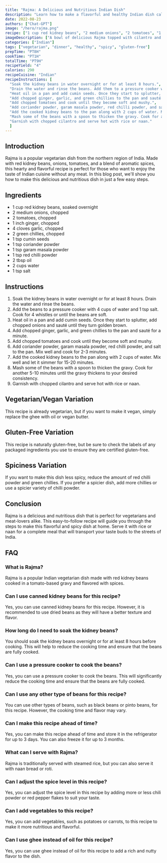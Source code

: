 ```yaml
---
title: "Rajma: A Delicious and Nutritious Indian Dish"
description: "Learn how to make a flavorful and healthy Indian dish called Rajma with this easy-to-follow recipe. Perfect for vegetarians and meat-lovers alike, this dish is sure to impress!"
date: 2022-08-23
authors: ["Chat-GPT"]
image: "/hero/rajma.png"
recipe: ["1 cup red kidney beans", "2 medium onions", "2 tomatoes", "1 inch ginger", "4 cloves garlic", "2 green chillies", "1 tsp cumin seeds", "1 tsp coriander powder", "1 tsp garam masala powder", "1 tsp red chilli powder", "2 tbsp oil", "2 cups water", "1 tsp salt"]
imageDescription: ["A bowl of delicious Rajma topped with cilantro and served with rice."]
categories: ["Indian"]
tags: ["vegetarian", "dinner", "healthy", "spicy", "gluten-free"]
prepTime: "PT8H" 
cookTime: "PT1H"
totalTime: "PT9H"
recipeYield: "4"
calories: 290
recipeCuisine: "Indian"
recipeInstructions: [
  "Soak the kidney beans in water overnight or for at least 8 hours.",
  "Drain the water and rinse the beans. Add them to a pressure cooker with 4 cups of water and 1 tsp salt. Cook for 4 whistles or until the beans are soft.",
  "Heat oil in a pan and add cumin seeds. Once they start to splutter, add chopped onions and sauté until they turn golden brown.",
  "Add chopped ginger, garlic, and green chillies to the pan and sauté for a minute.",
  "Add chopped tomatoes and cook until they become soft and mushy.",
  "Add coriander powder, garam masala powder, red chilli powder, and salt to the pan. Mix well and cook for 2-3 minutes.",
  "Add the cooked kidney beans to the pan along with 2 cups of water. Mix well and let it simmer for 15-20 minutes.",
  "Mash some of the beans with a spoon to thicken the gravy. Cook for another 5-10 minutes until the gravy thickens to your desired consistency.",
  "Garnish with chopped cilantro and serve hot with rice or naan."
  ]
---
```


## Introduction

Rajma is a popular vegetarian dish from the northern region of India. Made with red kidney beans, onions, tomatoes, and a blend of aromatic spices, this hearty and flavorful recipe is perfect for those who want to enjoy the taste of Indian cuisine without any meat. In this blog post, we'll show you how to make this delicious and nutritious dish in just a few easy steps.

## Ingredients

- 1 cup red kidney beans, soaked overnight
- 2 medium onions, chopped
- 2 tomatoes, chopped
- 1 inch ginger, chopped
- 4 cloves garlic, chopped
- 2 green chillies, chopped
- 1 tsp cumin seeds
- 1 tsp coriander powder
- 1 tsp garam masala powder
- 1 tsp red chilli powder
- 2 tbsp oil
- 2 cups water
- 1 tsp salt

## Instructions

1. Soak the kidney beans in water overnight or for at least 8 hours. Drain the water and rinse the beans.
2. Add the beans to a pressure cooker with 4 cups of water and 1 tsp salt. Cook for 4 whistles or until the beans are soft.
3. Heat oil in a pan and add cumin seeds. Once they start to splutter, add chopped onions and sauté until they turn golden brown.
4. Add chopped ginger, garlic, and green chillies to the pan and sauté for a minute.
5. Add chopped tomatoes and cook until they become soft and mushy.
6. Add coriander powder, garam masala powder, red chilli powder, and salt to the pan. Mix well and cook for 2-3 minutes.
7. Add the cooked kidney beans to the pan along with 2 cups of water. Mix well and let it simmer for 15-20 minutes.
8. Mash some of the beans with a spoon to thicken the gravy. Cook for another 5-10 minutes until the gravy thickens to your desired consistency.
9. Garnish with chopped cilantro and serve hot with rice or naan.

## Vegetarian/Vegan Variation

This recipe is already vegetarian, but if you want to make it vegan, simply replace the ghee with oil or vegan butter.

## Gluten-Free Variation

This recipe is naturally gluten-free, but be sure to check the labels of any packaged ingredients you use to ensure they are certified gluten-free.

## Spiciness Variation

If you want to make this dish less spicy, reduce the amount of red chilli powder and green chillies. If you prefer a spicier dish, add more chillies or use a spicier variety of chilli powder.

## Conclusion

Rajma is a delicious and nutritious dish that is perfect for vegetarians and meat-lovers alike. This easy-to-follow recipe will guide you through the steps to make this flavorful and spicy dish at home. Serve it with rice or naan for a complete meal that will transport your taste buds to the streets of India.

## FAQ

### What is Rajma?

Rajma is a popular Indian vegetarian dish made with red kidney beans cooked in a tomato-based gravy and flavored with spices.

### Can I use canned kidney beans for this recipe?

Yes, you can use canned kidney beans for this recipe. However, it is recommended to use dried beans as they will have a better texture and flavor.

### How long do I need to soak the kidney beans?

You should soak the kidney beans overnight or for at least 8 hours before cooking. This will help to reduce the cooking time and ensure that the beans are fully cooked.

### Can I use a pressure cooker to cook the beans?

Yes, you can use a pressure cooker to cook the beans. This will significantly reduce the cooking time and ensure that the beans are fully cooked.

### Can I use any other type of beans for this recipe?

You can use other types of beans, such as black beans or pinto beans, for this recipe. However, the cooking time and flavor may vary.

### Can I make this recipe ahead of time?

Yes, you can make this recipe ahead of time and store it in the refrigerator for up to 3 days. You can also freeze it for up to 3 months.

### What can I serve with Rajma?

Rajma is traditionally served with steamed rice, but you can also serve it with naan bread or roti.

### Can I adjust the spice level in this recipe?

Yes, you can adjust the spice level in this recipe by adding more or less chili powder or red pepper flakes to suit your taste.

### Can I add vegetables to this recipe?

Yes, you can add vegetables, such as potatoes or carrots, to this recipe to make it more nutritious and flavorful.

### Can I use ghee instead of oil for this recipe?

Yes, you can use ghee instead of oil for this recipe to add a rich and nutty flavor to the dish.